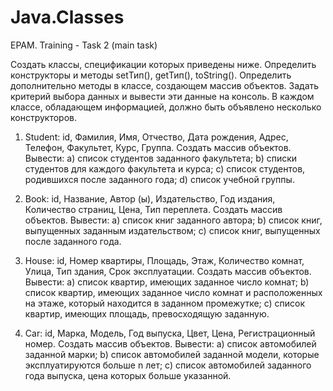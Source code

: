 # Java.Classes
EPAM. Training - Task 2 (main task)

Создать классы, спецификации которых приведены ниже. Определить конструкторы и методы setТип(), getТип(), toString(). 
Определить дополнительно методы в классе, создающем массив объектов. Задать критерий выбора данных и вывести эти данные на консоль. 
В каждом классе, обладающем информацией, должно быть объявлено несколько конструкторов.

1. Student: id, Фамилия, Имя, Отчество, Дата рождения, Адрес, Телефон, Факультет, Курс, Группа.
Создать массив объектов. Вывести:
a) список студентов заданного факультета;
b) списки студентов для каждого факультета и курса;
c) список студентов, родившихся после заданного года;
d) список учебной группы.

2. Book: id, Название, Автор (ы), Издательство, Год издания, Количество страниц, Цена, Тип переплета.
Создать массив объектов. Вывести:
a) список книг заданного автора;
b)   список книг, выпущенных заданным издательством;
c)   список книг, выпущенных после заданного года.

3. House: id, Номер квартиры, Площадь, Этаж, Количество комнат, Улица, Тип здания, Срок эксплуатации.
Создать массив объектов. Вывести:
a) список квартир, имеющих заданное число комнат;
b) список квартир, имеющих заданное число комнат и расположенных на этаже, который находится в заданном промежутке;
c) список квартир, имеющих площадь, превосходящую заданную.

4. Car: id, Марка, Модель, Год выпуска, Цвет, Цена, Регистрационный номер.
Создать массив объектов. Вывести:
a) список автомобилей заданной марки;
b) список автомобилей заданной модели, которые эксплуатируются больше n лет;
c) список автомобилей заданного года выпуска, цена которых больше указанной.
